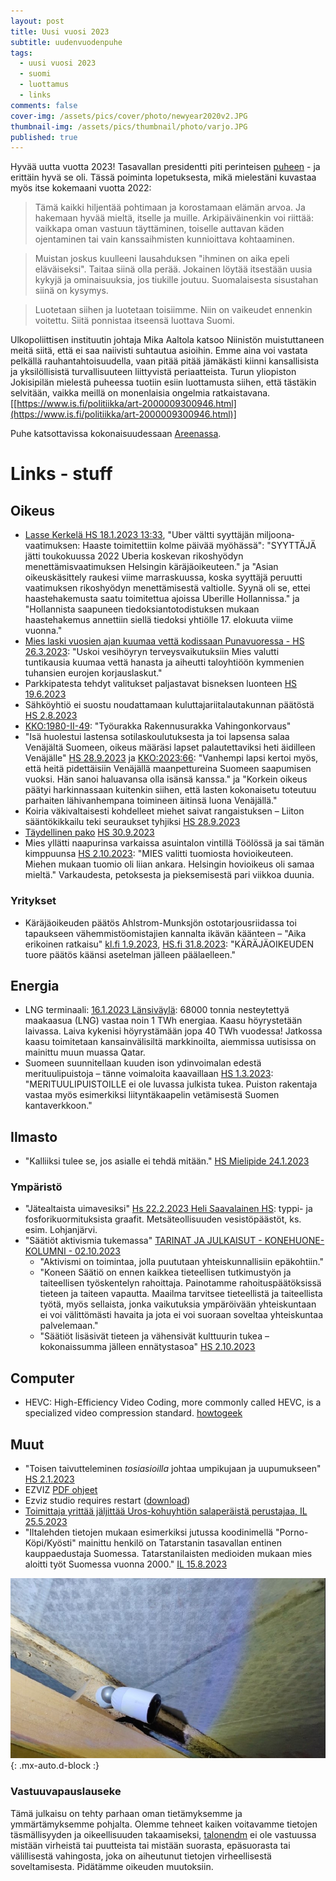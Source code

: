 ```yaml
---
layout: post
title: Uusi vuosi 2023
subtitle: uudenvuodenpuhe
tags:
  - uusi vuosi 2023
  - suomi
  - luottamus
  - links
comments: false
cover-img: /assets/pics/cover/photo/newyear2020v2.JPG
thumbnail-img: /assets/pics/thumbnail/photo/varjo.JPG
published: true
---
```


Hyvää uutta vuotta 2023! Tasavallan presidentti piti perinteisen [puheen](https://www.presidentti.fi/puheet/tasavallan-presidentti-sauli-niiniston-uudenvuodenpuhe-1-1-2023/) - ja erittäin hyvä se oli. Tässä poiminta lopetuksesta, mikä mielestäni kuvastaa myös itse kokemaani vuotta 2022:

> Tämä kaikki hiljentää pohtimaan ja korostamaan elämän arvoa. Ja hakemaan hyvää mieltä, itselle ja muille. Arkipäiväinenkin voi riittää: vaikkapa oman vastuun täyttäminen, toiselle auttavan käden ojentaminen tai vain kanssaihmisten kunnioittava kohtaaminen.

> Muistan joskus kuulleeni lausahduksen "ihminen on aika epeli eläväiseksi". Taitaa siinä olla perää. Jokainen löytää itsestään uusia kykyjä ja ominaisuuksia, jos tiukille joutuu. Suomalaisesta sisustahan siinä on kysymys.

> Luotetaan siihen ja luotetaan toisiimme. Niin on vaikeudet ennenkin voitettu. Siitä ponnistaa itseensä luottava Suomi.

Ulkopoliittisen instituutin johtaja Mika Aaltola katsoo Niinistön muistuttaneen meitä siitä, että ei saa naiivisti suhtautua asioihin. Emme aina voi vastata pelkällä rauhantahtoisuudella, vaan pitää pitää jämäkästi kiinni kansallisista ja yksilöllisistä turvallisuuteen liittyvistä periaatteista. Turun yliopiston Jokisipilän mielestä puheessa tuotiin esiin luottamusta siihen, että tästäkin selvitään, vaikka meillä on monenlaisia ongelmia ratkaistavana. [[https://www.is.fi/politiikka/art-2000009300946.html](https://www.is.fi/politiikka/art-2000009300946.html)]

Puhe katsottavissa kokonaisuudessaan [Areenassa](https://areena.yle.fi/1-64228131).


# Links - stuff

## Oikeus

- [Lasse Kerkelä HS 18.1.2023 13:33](https://www.hs.fi/kotimaa/art-2000009332729.html), "Uber vältti syyttäjän miljoona­vaatimuksen: Haaste toimitettiin kolme päivää myöhässä": "SYYTTÄJÄ jätti toukokuussa 2022 Uberia koskevan rikoshyödyn menettämisvaatimuksen Helsingin käräjäoikeuteen." ja "Asian oikeuskäsittely raukesi viime marraskuussa, koska syyttäjä peruutti vaatimuksen rikoshyödyn menettämisestä valtiolle. Syynä oli se, ettei haastehakemusta saatu toimitettua ajoissa Uberille Hollannissa." ja "Hollannista saapuneen tiedoksiantotodistuksen mukaan haastehakemus annettiin siellä tiedoksi yhtiölle 17. elokuuta viime vuonna."
- [Mies laski vuosien ajan kuumaa vettä kodissaan Puna­vuoressa - HS 26.3.2023](https://www.hs.fi/kaupunki/art-2000009472021.html): "Uskoi vesi­höyryn terveys­vaikutuksiin Mies valutti tuntikausia kuumaa vettä hanasta ja aiheutti taloyhtiöön kymmenien tuhansien eurojen korjauslaskut."
- Parkkipatesta tehdyt valitukset paljastavat bisneksen luonteen [HS 19.6.2023](https://www.hs.fi/kotimaa/art-2000009611194.html)
- Sähköyhtiö ei suostu noudattamaan kuluttaja­riita­lauta­kunnan päätöstä [HS 2.8.2023](https://www.hs.fi/kotimaa/turku/art-2000009752764.html)
- [KKO:1980-II-49](https://finlex.fi/fi/oikeus/kko/kko/1980/19800049t): "Työurakka Rakennusurakka Vahingonkorvaus"
- "Isä huolestui lastensa sotilaskoulutuksesta ja toi lapsensa salaa Venäjältä Suomeen, oikeus määräsi lapset palautettaviksi heti äidilleen Venäjälle" [HS 28.9.2023](https://www.hs.fi/kotimaa/art-2000009882874.html) ja [KKO:2023:66](https://korkeinoikeus.fi/fi/index/ennakkopaatokset/kko202366.html): "Vanhempi lapsi kertoi myös, että heitä pidettäisiin Venäjällä maanpettureina Suomeen saapumisen vuoksi. Hän sanoi haluavansa olla isänsä kanssa." ja "Korkein oikeus päätyi harkinnassaan kuitenkin siihen, että lasten kokonaisetu toteutuu parhaiten lähivanhempana toimineen äitinsä luona Venäjällä."
- Koiria väkivaltaisesti kohdelleet miehet saivat rangaistuksen – Liiton sääntökikkailu teki seuraukset tyhjiksi [HS 28.9.2023](https://www.hs.fi/kotimaa/turku/art-2000009869695.html)
- [Täydellinen pako](https://www.hs.fi/kotimaa/art-2000009794072.html) [HS 30.9.2023](https://www.hs.fi/kotimaa/art-2000009886144.html)
- Mies yllätti naapurinsa varkaissa asuintalon vintillä Töölössä ja sai tämän kimppuunsa [HS 2.10.2023](https://www.hs.fi/kaupunki/art-2000009889162.html): "MIES valitti tuomiosta hovioikeuteen. Miehen mukaan tuomio oli liian ankara. Helsingin hovioikeus oli samaa mieltä." Varkaudesta, petoksesta ja pieksemisestä pari viikkoa duunia.
  

### Yritykset

- Käräjäoikeuden päätös Ahlstrom-Munksjön ostotarjousriidassa toi tapaukseen vähemmistöomistajien kannalta ikävän käänteen – "Aika erikoinen ratkaisu" [kl.fi 1.9.2023](https://www.kauppalehti.fi/uutiset/karajaoikeuden-paatos-ahlstrom-munksjon-ostotarjousriidassa-toi-tapaukseen-vahemmistoomistajien-kannalta-ikavan-kaanteen-aika-erikoinen-ratkaisu/bf133ebb-0c71-4a6f-a84f-845bb7902e45?utm_source=marmai&utm_medium=almainternal&utm_campaign=mm_redirect&proxy=uutiset/karajaoikeuden-paatos-ahlstrom-munksjon-ostotarjousriidassa-toi-tapaukseen-vahemmistoomistajien-kannalta-ikavan-kaanteen-aika-erikoinen-ratkaisu/bf133ebb-0c71-4a6f-a84f-845bb7902e45), [HS.fi 31.8.2023](https://www.hs.fi/talous/art-2000009823513.html): "KÄRÄJÄOIKEUDEN tuore päätös käänsi asetelman jälleen päälaelleen."

## Energia

- LNG terminaali: [16.1.2023 Länsiväylä](https://www.lansi-uusimaa.fi/uutissuomalainen/5658141): 68000 tonnia nesteytettyä maakaasua (LNG) vastaa noin 1 TWh energiaa. Kaasu höyrystetään laivassa. Laiva kykenisi höyrystämään jopa 40 TWh vuodessa! Jatkossa kaasu toimitetaan kansainvälisiltä markkinoilta, aiemmissa uutisissa on mainittu muun muassa Qatar. 
- Suomeen suunnitellaan kuuden ison ydinvoimalan edestä merituulipuistoja – tänne voimaloita kaavaillaan [HS 1.3.2023](https://www.hs.fi/talous/art-2000009422158.html): "MERITUULIPUISTOILLE ei ole luvassa julkista tukea. Puiston rakentaja vastaa myös esimerkiksi liityntäkaapelin vetämisestä Suomen kantaverkkoon."

## Ilmasto

- "Kalliiksi tulee se, jos asialle ei tehdä mitään." [HS Mielipide 24.1.2023](https://www.hs.fi/mielipide/art-2000009338289.html)

### Ympäristö

- "Jätealtaista uimavesiksi" [Hs 22.2.2023 Heli Saavalainen HS](https://www.hs.fi/kotimaa/art-2000009318404.html): typpi- ja fosforikuormituksista graafit. Metsäteollisuuden vesistöpäästöt, ks. esim. Lohjanjärvi.
- "Säätiöt aktivismia tukemassa" [TARINAT JA JULKAISUT - KONEHUONE-KOLUMNI - 02.10.2023](https://koneensaatio.fi/tarinat-ja-julkaisut/saatiot-aktivismia-tukemassa/)
  - "Aktivismi on toimintaa, jolla puututaan yhteiskunnallisiin epäkohtiin."
  - "Koneen Säätiö on ennen kaikkea tieteellisen tutkimustyön ja taiteellisen työskentelyn rahoittaja. Painotamme rahoituspäätöksissä tieteen ja taiteen vapautta. Maailma tarvitsee tieteellistä ja taiteellista työtä, myös sellaista, jonka vaikutuksia ympäröivään yhteiskuntaan ei voi välittömästi havaita ja jota ei voi suoraan soveltaa yhteiskuntaa palvelemaan."
  - "Säätiöt lisäsivät tieteen ja vähensivät kulttuurin tukea – kokonaissumma jälleen ennätystasoa" [HS 2.10.2023](https://www.hs.fi/kulttuuri/art-2000009893683.html)

## Computer

- HEVC: High-Efficiency Video Coding, more commonly called HEVC, is a specialized video compression standard. [howtogeek](https://www.howtogeek.com/680690/how-to-install-free-hevc-codecs-on-windows-10-for-h.265-video/)


## Muut

- "Toisen taivutteleminen *tosiasioilla* johtaa umpikujaan ja uupumukseen" [HS 2.1.2023](https://www.hs.fi/tiede/art-2000009236025.html)
- EZVIZ [PDF ohjeet](https://m-support.ezviz.com/download/viewer?file=%2F%2Fmfs.ezvizlife.com%2FBC1W2H_User%20Manual_FI(V1.0.5).pdf%3Fver%3D94569)
- Ezviz studio requires restart ([download](https://support.ezviz.com/download))
- [Toimittaja yrittää jäljittää Uros-kohuyhtiön salaperäistä perustajaa, IL 25.5.2023](https://www.is.fi/tv-ja-elokuvat/art-2000009575331.html)
- "Iltalehden tietojen mukaan esimerkiksi jutussa koodinimellä "Porno-Köpi/Kyösti" mainittu henkilö on Tatarstanin tasavallan entinen kauppaedustaja Suomessa. Tatarstanilaisten medioiden mukaan mies aloitti työt Suomessa vuonna 2000." [IL 15.8.2023](https://www.iltalehti.fi/ulkomaat/a/10d7db11-932a-4e19-ac46-3b4a1dc7b1b7)

![i.01.roof](/assets/pics/page/roof/ezviz.jpg){: .mx-auto.d-block :}


### Vastuuvapauslauseke

Tämä julkaisu on tehty parhaan oman tietämyksemme ja ymmärtämyksemme pohjalta. Olemme tehneet kaiken voitavamme tietojen täsmällisyyden ja oikeellisuuden takaamiseksi, [talonendm](https://talonendm.github.io/) ei ole vastuussa mistään virheistä tai puutteista tai mistään suorasta, epäsuorasta tai välillisestä
vahingosta, joka on aiheutunut tietojen virheellisestä soveltamisesta. Pidätämme oikeuden muutoksiin.